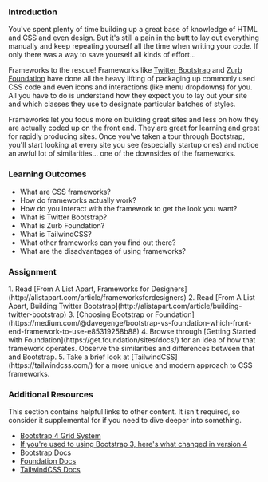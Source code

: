### Introduction

You've spent plenty of time building up a great base of knowledge of HTML and CSS and even design.  But it's still a pain in the butt to lay out everything manually and keep repeating yourself all the time when writing your code.  If only there was a way to save yourself all kinds of effort...

Frameworks to the rescue!  Frameworks like [Twitter Bootstrap](http://getbootstrap.com) and [Zurb Foundation](http://foundation.zurb.com) have done all the heavy lifting of packaging up commonly used CSS code and even icons and interactions (like menu dropdowns) for you.  All you have to do is understand how they expect you to lay out your site and which classes they use to designate particular batches of styles.

Frameworks let you focus more on building great sites and less on how they are actually coded up on the front end.  They are great for learning and great for rapidly producing sites.  Once you've taken a tour through Bootstrap, you'll start looking at every site you see (especially startup ones) and notice an awful lot of similarities... one of the downsides of the frameworks.

### Learning Outcomes

* What are CSS frameworks?
* How do frameworks actually work?
* How do you interact with the framework to get the look you want?
* What is Twitter Bootstrap?
* What is Zurb Foundation?
* What is TailwindCSS?
* What other frameworks can you find out there?
* What are the disadvantages of using frameworks?

### Assignment

<div class="lesson-content__panel" markdown="1">
1. Read [From A List Apart, Frameworks for Designers](http://alistapart.com/article/frameworksfordesigners)
2. Read [From A List Apart, Building Twitter Bootstrap](http://alistapart.com/article/building-twitter-bootstrap)
3. [Choosing Bootstrap or Foundation](https://medium.com/@davegenge/bootstrap-vs-foundation-which-front-end-framework-to-use-e85319258b88)
4. Browse through [Getting Started with Foundation](https://get.foundation/sites/docs/) for an idea of how that framework operates.  Observe the similarities and differences between that and Bootstrap.
5. Take a brief look at [TailwindCSS](https://tailwindcss.com/) for a more unique and modern approach to CSS frameworks.
</div>

### Additional Resources
This section contains helpful links to other content. It isn't required, so consider it supplemental for if you need to dive deeper into something.

* [Bootstrap 4 Grid System](https://www.w3schools.com/bootstrap4/bootstrap_grid_system.asp)
* [If you're used to using Bootstrap 3, here's what changed in version 4](https://www.bootstrapdash.com/bootstrap-3-vs-4/)
* [Bootstrap Docs](http://getbootstrap.com/)
* [Foundation Docs](http://foundation.zurb.com/)
* [TailwindCSS Docs](https://tailwindcss.com/)
